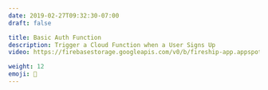 ```yaml
---
date: 2019-02-27T09:32:30-07:00
draft: false

title: Basic Auth Function
description: Trigger a Cloud Function when a User Signs Up
video: https://firebasestorage.googleapis.com/v0/b/fireship-app.appspot.com/o/courses%2Fcloud-functions-master-course%2F3-authfun.mp4?alt=media&token=80a508fa-965b-4691-830d-3b240b2e0385

weight: 12
emoji: 👯
---
```


